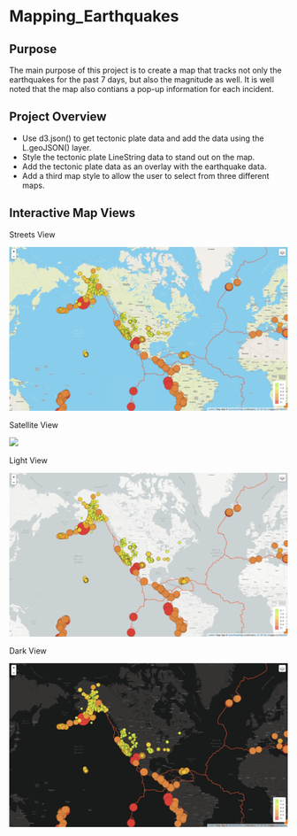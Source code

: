 # Mapping_Earthquakes

## Purpose

The main purpose of this project is to create a map that tracks not only the earthquakes for the past 7 days, but also the magnitude as well. It is well noted that the map also contians a pop-up information for each incident.

## Project Overview
- Use d3.json() to get tectonic plate data and add the data using the L.geoJSON() layer.
- Style the tectonic plate LineString data to stand out on the map.
- Add the tectonic plate data as an overlay with the earthquake data.
- Add a third map style to allow the user to select from three different maps.

## Interactive Map Views
<p align="center">

Streets View

![](Images/streets_view.png)
</p>
Satellite View

![](Images/satellite_view.png)

Light View

![](Images/light_view.png)

Dark View

![](Images/dark_view.png)

